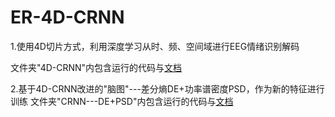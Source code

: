 # ER-4D-CRNN
1.使用4D切片方式，利用深度学习从时、频、空间域进行EEG情绪识别解码

文件夹"4D-CRNN"内包含运行的代码与[文档](https://github.com/lwlBCI/ER-4D-CRNN/blob/main/4D-CRNN/4D-CRNN.md)

2.基于4D-CRNN改进的"脑图"---差分熵DE+功率谱密度PSD，作为新的特征进行训练
文件夹"CRNN---DE+PSD"内包含运行的代码与[文档]()
